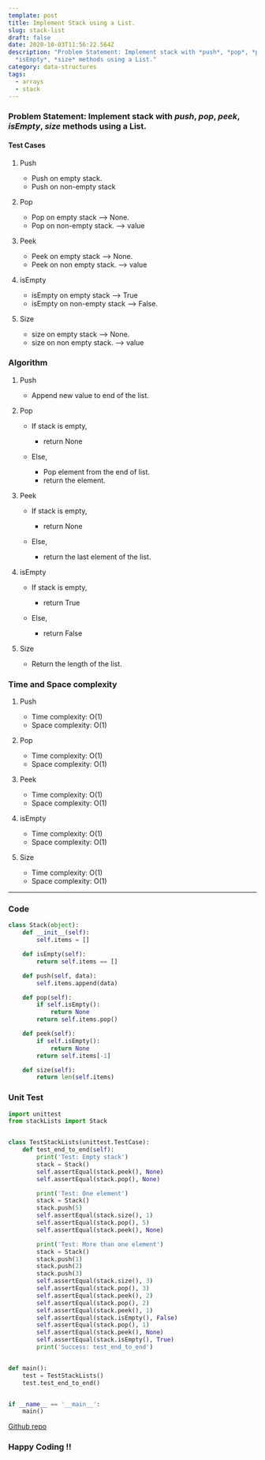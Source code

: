 ```yaml
---
template: post
title: Implement Stack using a List.
slug: stack-list
draft: false
date: 2020-10-03T11:56:22.564Z
description: "Problem Statement: Implement stack with *push*, *pop*, *peek*,
  *isEmpty*, *size* methods using a List."
category: data-structures
tags:
  - arrays
  - stack
---
```

### Problem Statement: Implement stack with *push*, *pop*, *peek*, *isEmpty*, *size* methods using a List.

#### Test Cases

1. Push

   * Push on empty stack. 
   * Push on non-empty stack
2. Pop

   * Pop on empty stack --> None.
   * Pop on non-empty stack. --> value
3. Peek

   * Peek on empty stack --> None.
   * Peek on non empty stack. --> value
4. isEmpty

   * isEmpty on empty stack --> True
   * isEmpty on non-empty stack --> False.
5. Size

   * size on empty stack --> None.
   * size on non empty stack. --> value

### Algorithm

1. Push

   * Append new value to end of the list.
2. Pop

   * If stack is empty,

     * return None
   * Else,

     * Pop element from the end of list.
     * return the element.
3. Peek

   * If stack is empty,

     * return None
   * Else,

     * return the last element of the list.
4. isEmpty

   * If stack is empty,

     * return True
   * Else, 

     * return False
5. Size

   * Return the length of the list.

### Time and Space complexity

1. Push

   * Time complexity: O(1)
   * Space complexity: O(1)
2. Pop

   * Time complexity: O(1)
   * Space complexity: O(1)
3. Peek

   * Time complexity: O(1)
   * Space complexity: O(1)
4. isEmpty

   * Time complexity: O(1)
   * Space complexity: O(1)
5. Size

   * Time complexity: O(1)
   * Space complexity: O(1)

- - -

### Code

```python
class Stack(object):
    def __init__(self):
        self.items = []

    def isEmpty(self):
        return self.items == []

    def push(self, data):
        self.items.append(data)

    def pop(self):
        if self.isEmpty():
            return None
        return self.items.pop()

    def peek(self):
        if self.isEmpty():
            return None
        return self.items[-1]

    def size(self):
        return len(self.items)
```

### Unit Test

```python
import unittest
from stackLists import Stack


class TestStackLists(unittest.TestCase):
    def test_end_to_end(self):
        print('Test: Empty stack')
        stack = Stack()
        self.assertEqual(stack.peek(), None)
        self.assertEqual(stack.pop(), None)

        print('Test: One element')
        stack = Stack()
        stack.push(5)
        self.assertEqual(stack.size(), 1)
        self.assertEqual(stack.pop(), 5)
        self.assertEqual(stack.peek(), None)

        print('Test: More than one element')
        stack = Stack()
        stack.push(1)
        stack.push(2)
        stack.push(3)
        self.assertEqual(stack.size(), 3)
        self.assertEqual(stack.pop(), 3)
        self.assertEqual(stack.peek(), 2)
        self.assertEqual(stack.pop(), 2)
        self.assertEqual(stack.peek(), 1)
        self.assertEqual(stack.isEmpty(), False)
        self.assertEqual(stack.pop(), 1)
        self.assertEqual(stack.peek(), None)
        self.assertEqual(stack.isEmpty(), True)
        print('Success: test_end_to_end')


def main():
    test = TestStackLists()
    test.test_end_to_end()


if __name__ == '__main__':
    main()
```

[Github repo](https://github.com/Codewithml/coding-problems-solutions/tree/master/stacks-queues/stack/stack-lists)

### Happy Coding !!